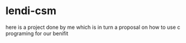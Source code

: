 # lendi-csm
here is a project done by me which is in turn a proposal on how to use c programing for our benifit 
